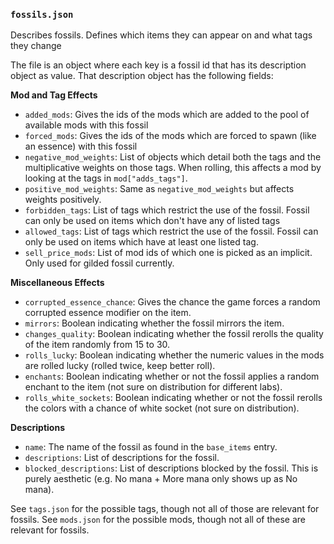 ### `fossils.json`

Describes fossils. Defines which items they can appear on and what tags they change

The file is an object where each key is a fossil id that has its description object
as value. That description object has the following fields:

**Mod and Tag Effects**
- `added_mods`: Gives the ids of the mods which are added to the pool of available mods
  with this fossil
- `forced_mods`: Gives the ids of the mods which are forced to spawn (like an essence) with
  this fossil
- `negative_mod_weights`: List of objects which detail both the tags and the multiplicative
  weights on those tags. When rolling, this affects a mod by looking at the tags in
  `mod["adds_tags"]`.
- `positive_mod_weights`: Same as `negative_mod_weights` but affects weights positively.
- `forbidden_tags`: List of tags which restrict the use of the fossil. Fossil can only be used
  on items which don't have any of listed tags
- `allowed_tags`: List of tags which restrict the use of the fossil. Fossil can only be used on
  items which have at least one listed tag.
- `sell_price_mods`: List of mod ids of which one is picked as an implicit. Only used for
  gilded fossil currently.

**Miscellaneous Effects**
- `corrupted_essence_chance`: Gives the chance the game forces a random corrupted essence
  modifier on the item.
- `mirrors`: Boolean indicating whether the fossil mirrors the item.
- `changes_quality`: Boolean indicating whether the fossil rerolls the quality of the item
  randomly from 15 to 30.
- `rolls_lucky`: Boolean indicating whether the numeric values in the mods are rolled lucky
  (rolled twice, keep better roll).
- `enchants`: Boolean indicating whether or not the fossil applies a random enchant to the
  item (not sure on distribution for different labs).
- `rolls_white_sockets`: Boolean indicating whether or not the fossil rerolls the colors with
  a chance of white socket (not sure on distribution).

**Descriptions**
- `name`: The name of the fossil as found in the `base_items` entry.
- `descriptions`: List of descriptions for the fossil.
- `blocked_descriptions`: List of descriptions blocked by the fossil. This is purely aesthetic
  (e.g. No mana + More mana only shows up as No mana).

See `tags.json` for the possible tags, though not all of those are relevant for fossils.
See `mods.json` for the possible mods, though not all of these are relevant for fossils.
